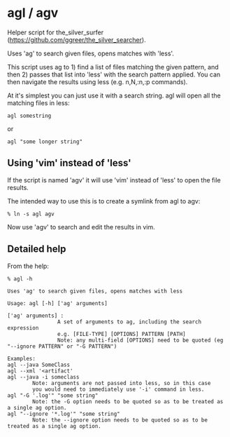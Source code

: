 agl / agv
=========

Helper script for the_silver_surfer (https://github.com/ggreer/the_silver_searcher).

Uses 'ag' to search given files, opens matches with 'less'.

This script uses ag to 1) find a list of files matching the given pattern, and then 2) passes that list into 'less' with the search pattern applied. You can then navigate the results using less (e.g. n,N,:n,:p commands).


At it's simplest you can just use it with a search string. agl will open all the matching files in less:

```
agl somestring
```
or 
```
agl "some longer string"
```

Using 'vim' instead of 'less'
-----------------------------

If the script is named 'agv' it will use 'vim' instead of 'less' to open the file results.

The intended way to use this is to create a symlink from agl to agv:
```
% ln -s agl agv
```

Now use 'agv' to search and edit the results in vim.


Detailed help
--------------


From the help:

```
% agl -h

Uses 'ag' to search given files, opens matches with less

Usage: agl [-h] ['ag' arguments]

['ag' arguments] :
                A set of arguments to ag, including the search expression
                e.g. [FILE-TYPE] [OPTIONS] PATTERN [PATH]
                Note: any multi-field [OPTIONS] need to be quoted (eg "--ignore PATTERN" or "-G PATTERN")

Examples:
agl --java SomeClass
agl --xml '<artifact'
agl --java -i someclass
        Note: arguments are not passed into less, so in this case
        you would need to immediately use '-i' command in less.
agl "-G '.log'" "some string"
        Note: the -G option needs to be quoted so as to be treated as a single ag option.
agl "--ignore '*.log'" "some string"
        Note: the --ignore option needs to be quoted so as to be treated as a single ag option.
```
